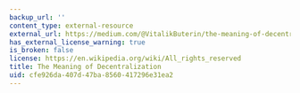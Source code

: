 ```yaml
---
backup_url: ''
content_type: external-resource
external_url: https://medium.com/@VitalikButerin/the-meaning-of-decentralization-a0c92b76a274
has_external_license_warning: true
is_broken: false
license: https://en.wikipedia.org/wiki/All_rights_reserved
title: The Meaning of Decentralization
uid: cfe926da-407d-47ba-8560-417296e31ea2
---
```

